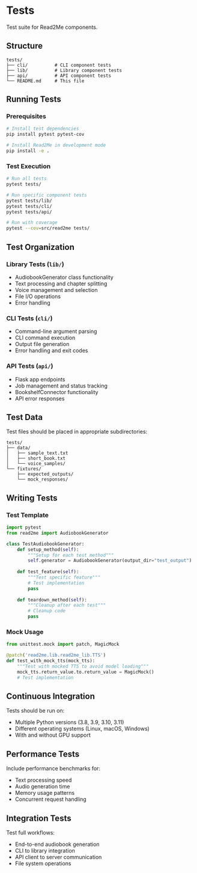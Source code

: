 # Tests

Test suite for Read2Me components.

## Structure

```
tests/
├── cli/          # CLI component tests
├── lib/          # Library component tests
├── api/          # API component tests
└── README.md     # This file
```

## Running Tests

### Prerequisites
```bash
# Install test dependencies
pip install pytest pytest-cov

# Install Read2Me in development mode
pip install -e .
```

### Test Execution
```bash
# Run all tests
pytest tests/

# Run specific component tests
pytest tests/lib/
pytest tests/cli/
pytest tests/api/

# Run with coverage
pytest --cov=src/read2me tests/
```

## Test Organization

### Library Tests (`lib/`)
- AudiobookGenerator class functionality
- Text processing and chapter splitting
- Voice management and selection
- File I/O operations
- Error handling

### CLI Tests (`cli/`)
- Command-line argument parsing
- CLI command execution
- Output file generation
- Error handling and exit codes

### API Tests (`api/`)
- Flask app endpoints
- Job management and status tracking
- BookshelfConnector functionality
- API error responses

## Test Data

Test files should be placed in appropriate subdirectories:
```
tests/
├── data/
│   ├── sample_text.txt
│   ├── short_book.txt
│   └── voice_samples/
└── fixtures/
    ├── expected_outputs/
    └── mock_responses/
```

## Writing Tests

### Test Template
```python
import pytest
from read2me import AudiobookGenerator

class TestAudiobookGenerator:
    def setup_method(self):
        """Setup for each test method"""
        self.generator = AudiobookGenerator(output_dir="test_output")
    
    def test_feature(self):
        """Test specific feature"""
        # Test implementation
        pass
    
    def teardown_method(self):
        """Cleanup after each test"""
        # Cleanup code
        pass
```

### Mock Usage
```python
from unittest.mock import patch, MagicMock

@patch('read2me.lib.read2me_lib.TTS')
def test_with_mock_tts(mock_tts):
    """Test with mocked TTS to avoid model loading"""
    mock_tts.return_value.to.return_value = MagicMock()
    # Test implementation
```

## Continuous Integration

Tests should be run on:
- Multiple Python versions (3.8, 3.9, 3.10, 3.11)
- Different operating systems (Linux, macOS, Windows)
- With and without GPU support

## Performance Tests

Include performance benchmarks for:
- Text processing speed
- Audio generation time
- Memory usage patterns
- Concurrent request handling

## Integration Tests

Test full workflows:
- End-to-end audiobook generation
- CLI to library integration
- API client to server communication
- File system operations